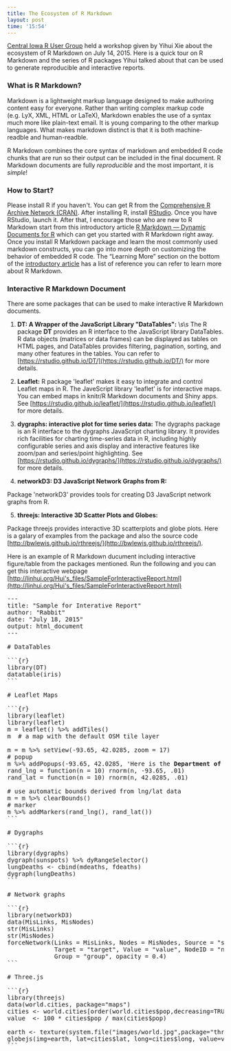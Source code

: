 ```yaml
---
title: The Ecosystem of R Markdown
layout: post
time: '15:54'
---
```


[Central Iowa R User Group](http://www.cirug.com) held a workshop given by Yihui Xie about the ecosystem of R Markdown on July 14, 2015. Here is a quick tour on R Markdown and the series of R packages Yihui talked about that can be used to generate reproducible and interactive reports.

### What is R Markdown?

Markdown is a lightweight markup language designed to make authoring content easy for everyone. Rather than writing complex markup code (e.g. LyX, XML,  HTML or LaTeX), Markdown enables the use of a syntax much more like plain-text email.  It is young comparing to the other markup languages. What makes markdown distinct is that it is both machine-readble and human-readble.

R Markdown combines the core syntax of markdown and embedded R code chunks that are run so their output can be included in the final document. R Markdown documents are fully _reproducible_ and the most important, it is _simple_!

### How to Start?

Please install R if you haven't. You can get R from the [Comprehensive R Archive Network (CRAN)](https://cran.r-project.org). After installing R, install [RStudio](https://www.rstudio.com). Once you have RStudio, launch it. After that, I encourage those who are new to R Markdown start from this introductory article [R Markdown — Dynamic Documents for R](http://rmarkdown.rstudio.com) which can get you started with R Markdown right away. Once you install R Markdown package and learn the most commonly used markdown constructs, you can go into more depth on customizing the behavior of embedded R code. The “Learning More” section on the bottom of the [introductory article](http://rmarkdown.rstudio.com) has a list of reference you can refer to learn more about R Markdown. 


### Interactive R Markdown Document

There are some packages that can be used to make interactive R Markdown documents. 

1. **DT: A Wrapper of the JavaScript Library "DataTables":** \s\s
The R package **DT** provides an R interface to the JavaScript library DataTables. R data objects (matrices or data frames) can be displayed as tables on HTML pages, and DataTables provides filtering, pagination, sorting, and many other features in the tables. You can refer to [https://rstudio.github.io/DT/](https://rstudio.github.io/DT/) for more details.

2. **Leaflet:**
R package 'leaflet' makes it easy to integrate and control Leaflet maps in R. The JaveScript library 'leaflet' is for interactive maps. You can embed maps in knitr/R Markdown documents and Shiny apps.  See [https://rstudio.github.io/leaflet/](https://rstudio.github.io/leaflet/) for more details.

3. **dygraphs: interactive plot for time series data:**
The dygraphs package is an R interface to the dygraphs JavaScript charting library. It provides rich facilities for charting time-series data in R, including highly configurable series and axis display and interactive features like zoom/pan and series/point highlighting.
See [https://rstudio.github.io/dygraphs/](https://rstudio.github.io/dygraphs/) for more details.

4. **networkD3: D3 JavaScript Network Graphs from R:**

Package 'networkD3' provides tools for creating D3 JavaScript network graphs from R.

5. **threejs: Interactive 3D Scatter Plots and Globes:**

Package threejs provides interactive 3D scatterplots and globe plots. Here is a galary of examples from the package and also the source code [http://bwlewis.github.io/rthreejs/](http://bwlewis.github.io/rthreejs/).

Here is an example of R Markdown ducument including interactive figure/table from the packages mentioned. Run the following and you can get this interactive webpage [http://linhui.org/Hui's_files/SampleForInteractiveReport.html](http://linhui.org/Hui's_files/SampleForInteractiveReport.html)

<pre>
---
title: "Sample for Interative Report"
author: "Rabbit"
date: "July 18, 2015"
output: html_document
---

# DataTables

```{r}
library(DT)
datatable(iris)
```

# Leaflet Maps

```{r}
library(leaflet)
library(leaflet)
m = leaflet() %>% addTiles()
m  # a map with the default OSM tile layer

m = m %>% setView(-93.65, 42.0285, zoom = 17)
# popup
m %>% addPopups(-93.65, 42.0285, 'Here is the <b>Department of Statistics</b>, ISU')
rand_lng = function(n = 10) rnorm(n, -93.65, .01)
rand_lat = function(n = 10) rnorm(n, 42.0285, .01)

# use automatic bounds derived from lng/lat data
m = m %>% clearBounds()
# marker
m %>% addMarkers(rand_lng(), rand_lat())
```

# Dygraphs

```{r}
library(dygraphs)
dygraph(sunspots) %>% dyRangeSelector()
lungDeaths <- cbind(mdeaths, fdeaths)
dygraph(lungDeaths)
```

# Network graphs

```{r}
library(networkD3)
data(MisLinks, MisNodes)
str(MisLinks)
str(MisNodes)
forceNetwork(Links = MisLinks, Nodes = MisNodes, Source = "source",
             Target = "target", Value = "value", NodeID = "name",
             Group = "group", opacity = 0.4)
```

# Three.js

```{r}
library(threejs)
data(world.cities, package="maps")
cities <- world.cities[order(world.cities$pop,decreasing=TRUE)[1:1000],]
value  <- 100 * cities$pop / max(cities$pop)

earth <- texture(system.file("images/world.jpg",package="threejs"))
globejs(img=earth, lat=cities$lat, long=cities$long, value=value)
```

</pre>
